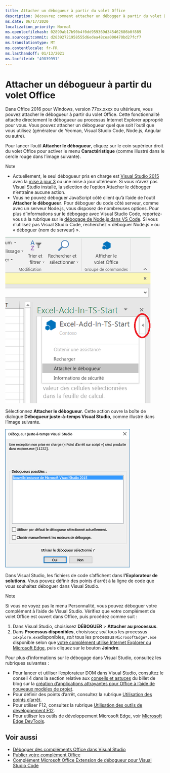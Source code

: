 ```yaml
---
title: Attacher un débogueur à partir du volet Office
description: Découvrez comment attacher un débogger à partir du volet Des tâches
ms.date: 06/17/2020
localization_priority: Normal
ms.openlocfilehash: 02899ab17b90b4f0dd959369d345462686b0f889
ms.sourcegitcommit: d28392721958555d6edea48cea000470bd27fcf7
ms.translationtype: MT
ms.contentlocale: fr-FR
ms.lasthandoff: 01/13/2021
ms.locfileid: "49839991"
---
```

# <a name="attach-a-debugger-from-the-task-pane"></a>Attacher un débogueur à partir du volet Office

Dans Office 2016 pour Windows, version 77xx.xxxx ou ultérieure, vous pouvez attacher le débogueur à partir du volet Office. Cette fonctionnalité attache directement le débogueur au processus Internet Explorer approprié pour vous. Vous pouvez attacher un débogueur quel que soit l’outil que vous utilisez (générateur de Yeoman, Visual Studio Code, Node.js, Angular ou autre).

Pour lancer l’outil **Attacher le débogueur**, cliquez sur le coin supérieur droit du volet Office pour activer le menu **Caractéristique** (comme illustré dans le cercle rouge dans l’image suivante).

> [!NOTE]
> - Actuellement, le seul débogueur pris en charge est [Visual Studio 2015](https://www.visualstudio.com/downloads/) avec la [mise à jour 3](/previous-versions/mt752379(v=vs.140)) ou une mise à jour ultérieure. Si vous n’avez pas Visual Studio installé, la  sélection de l’option Attacher le débogger n’entraîne aucune action.
> - Vous ne pouvez déboguer JavaScript côté client qu’à l’aide de l’outil **Attacher le débogueur**. Pour déboguer du code côté serveur, comme avec un serveur Node.js, vous disposez de nombreuses options. Pour plus d’informations sur le débogage avec Visual Studio Code, reportez-vous à la rubrique sur le [débogage de Node.js dans VS Code](https://code.visualstudio.com/docs/nodejs/nodejs-debugging). Si vous n’utilisez pas Visual Studio Code, recherchez « déboguer Node.js » ou « déboguer {nom de serveur} ».

![Capture d’écran du menu Attacher le débogueur](../images/attach-debugger.png)

Sélectionnez **Attacher le débogueur**. Cette action ouvre la boîte de dialogue **Débogueur juste-à-temps Visual Studio**, comme illustré dans l’image suivante. 

![Capture d’écran de la boîte de dialogue Débogueur juste-à-temps Visual Studio](../images/visual-studio-debugger.png)

Dans Visual Studio, les fichiers de code s’affichent dans **l’Explorateur de solutions**.   Vous pouvez définir des points d’arrêt à la ligne de code que vous souhaitez déboguer dans Visual Studio.

> [!NOTE]
> Si vous ne voyez pas le menu Personnalité, vous pouvez déboguer votre complément à l’aide de Visual Studio. Vérifiez que votre complément de volet Office est ouvert dans Office, puis procédez comme suit :
>
> 1. Dans Visual Studio, choisissez **DÉBOGUER** > **Attacher au processus**.
> 2. Dans **Processus disponibles**, choisissez *soit* tous les processus `Iexplore.exe`disponibles, *soit* tous les processus `MicrosoftEdge*.exe` disponible selon que [votre complément utilise Internet Explorer ou Microsoft Edge](../concepts/browsers-used-by-office-web-add-ins.md), puis cliquez sur le bouton **Joindre**.

Pour plus d’informations sur le débogage dans Visual Studio, consultez les rubriques suivantes :

- Pour lancer et utiliser l’explorateur DOM dans Visual Studio, consultez le conseil 4 dans la section relative aux [conseils et astuces](/archive/blogs/officeapps/building-great-looking-apps-for-office-using-the-new-project-templates#tips_tricks) du billet de blog sur la [création d’applications attrayantes pour Office à l’aide de nouveaux modèles de projet](/archive/blogs/officeapps/building-great-looking-apps-for-office-using-the-new-project-templates).
- Pour définir des points d’arrêt, consultez la rubrique [Utilisation des points d’arrêt](/visualstudio/debugger/using-breakpoints?view=vs-2015&preserve-view=true).
- Pour utiliser F12, consultez la rubrique [Utilisation des outils de développement F12](/previous-versions/windows/internet-explorer/ie-developer/samples/bg182326(v=vs.85)).
- Pour utiliser les outils de développement Microsoft Edge, voir [Microsoft Edge DevTools](https://www.microsoft.com/p/microsoft-edge-devtools-preview/9mzbfrmz0mnj?activetab=pivot%3Aoverviewtab).

## <a name="see-also"></a>Voir aussi

- [Déboguer des compléments Office dans Visual Studio](../develop/debug-office-add-ins-in-visual-studio.md)
- [Publier votre complément Office](../publish/publish.md)
- [Complément Microsoft Office Extension de débogueur pour Visual Studio Code](debug-with-vs-extension.md)